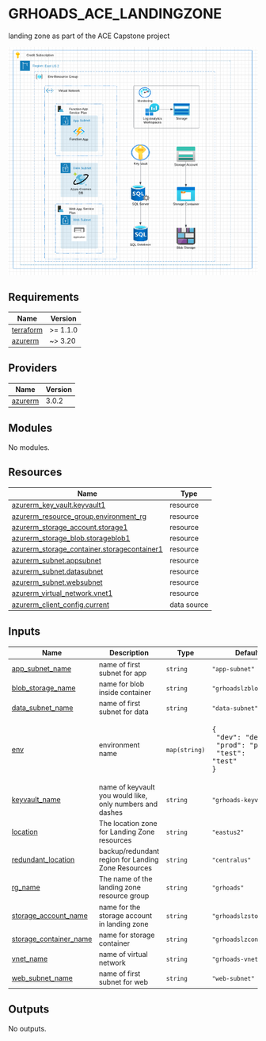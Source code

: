 # GRHOADS_ACE_LANDINGZONE
landing zone as part of the ACE Capstone project

![azure-diagram](images/Azure-Diagram-grhoads.png)

## Requirements

| Name | Version |
|------|---------|
| <a name="requirement_terraform"></a> [terraform](#requirement\_terraform) | >= 1.1.0 |
| <a name="requirement_azurerm"></a> [azurerm](#requirement\_azurerm) | ~> 3.20 |

## Providers

| Name | Version |
|------|---------|
| <a name="provider_azurerm"></a> [azurerm](#provider\_azurerm) | 3.0.2 |

## Modules

No modules.

## Resources

| Name | Type |
|------|------|
| [azurerm_key_vault.keyvault1](https://registry.terraform.io/providers/hashicorp/azurerm/latest/docs/resources/key_vault) | resource |
| [azurerm_resource_group.environment_rg](https://registry.terraform.io/providers/hashicorp/azurerm/latest/docs/resources/resource_group) | resource |
| [azurerm_storage_account.storage1](https://registry.terraform.io/providers/hashicorp/azurerm/latest/docs/resources/storage_account) | resource |
| [azurerm_storage_blob.storageblob1](https://registry.terraform.io/providers/hashicorp/azurerm/latest/docs/resources/storage_blob) | resource |
| [azurerm_storage_container.storagecontainer1](https://registry.terraform.io/providers/hashicorp/azurerm/latest/docs/resources/storage_container) | resource |
| [azurerm_subnet.appsubnet](https://registry.terraform.io/providers/hashicorp/azurerm/latest/docs/resources/subnet) | resource |
| [azurerm_subnet.datasubnet](https://registry.terraform.io/providers/hashicorp/azurerm/latest/docs/resources/subnet) | resource |
| [azurerm_subnet.websubnet](https://registry.terraform.io/providers/hashicorp/azurerm/latest/docs/resources/subnet) | resource |
| [azurerm_virtual_network.vnet1](https://registry.terraform.io/providers/hashicorp/azurerm/latest/docs/resources/virtual_network) | resource |
| [azurerm_client_config.current](https://registry.terraform.io/providers/hashicorp/azurerm/latest/docs/data-sources/client_config) | data source |

## Inputs

| Name | Description | Type | Default | Required |
|------|-------------|------|---------|:--------:|
| <a name="input_app_subnet_name"></a> [app\_subnet\_name](#input\_app\_subnet\_name) | name of first subnet for app | `string` | `"app-subnet"` | no |
| <a name="input_blob_storage_name"></a> [blob\_storage\_name](#input\_blob\_storage\_name) | name for blob inside container | `string` | `"grhoadslzblob"` | no |
| <a name="input_data_subnet_name"></a> [data\_subnet\_name](#input\_data\_subnet\_name) | name of first subnet for data | `string` | `"data-subnet"` | no |
| <a name="input_env"></a> [env](#input\_env) | environment name | `map(string)` | <pre>{<br>  "dev": "dev",<br>  "prod": "prod",<br>  "test": "test"<br>}</pre> | no |
| <a name="input_keyvault_name"></a> [keyvault\_name](#input\_keyvault\_name) | name of keyvault you would like, only numbers and dashes | `string` | `"grhoads-keyvault"` | no |
| <a name="input_location"></a> [location](#input\_location) | The location zone for Landing Zone resources | `string` | `"eastus2"` | no |
| <a name="input_redundant_location"></a> [redundant\_location](#input\_redundant\_location) | backup/redundant region for Landing Zone Resources | `string` | `"centralus"` | no |
| <a name="input_rg_name"></a> [rg\_name](#input\_rg\_name) | The name of the landing zone resource group | `string` | `"grhoads"` | no |
| <a name="input_storage_account_name"></a> [storage\_account\_name](#input\_storage\_account\_name) | name for the storage account in landing zone | `string` | `"grhoadslzstorage"` | no |
| <a name="input_storage_container_name"></a> [storage\_container\_name](#input\_storage\_container\_name) | name for storage container | `string` | `"grhoadslzcontainer"` | no |
| <a name="input_vnet_name"></a> [vnet\_name](#input\_vnet\_name) | name of virtual network | `string` | `"grhoads-vnet"` | no |
| <a name="input_web_subnet_name"></a> [web\_subnet\_name](#input\_web\_subnet\_name) | name of first subnet for web | `string` | `"web-subnet"` | no |

## Outputs

No outputs.